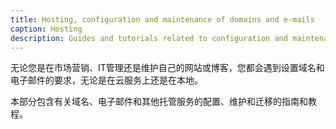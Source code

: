 ```yaml
---
title: Hosting, configuration and maintenance of domains and e-mails
caption: Hosting
description: Guides and tutorials related to configuration and maintenance for hosting of web-sites and e-mails with various service providers
---
```

无论您是在市场营销、IT管理还是维护自己的网站或博客，您都会遇到设置域名和电子邮件的要求，无论是在云服务上还是在本地。

本部分包含有关域名、电子邮件和其他托管服务的配置、维护和迁移的指南和教程。